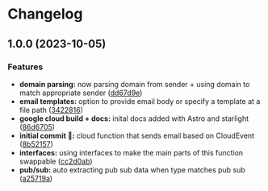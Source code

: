 # Changelog

## 1.0.0 (2023-10-05)


### Features

* **domain parsing:** now parsing domain from sender + using domain to match appropriate sender ([dd67d9e](https://github.com/itmayziii/email/commit/dd67d9eac47b9d63079a03942217196ec10e450b))
* **email templates:** option to provide email body or specify a template at a file path ([3422816](https://github.com/itmayziii/email/commit/34228162ea51a9cdb330918a23f4791ae5f7545f))
* **google cloud build + docs:** inital docs added with Astro and starlight ([86d6705](https://github.com/itmayziii/email/commit/86d67051f5e8e82e637e6eea7c3279b6cf16bc68))
* **initial commit :rocket::** cloud function that sends email based on CloudEvent ([8b52157](https://github.com/itmayziii/email/commit/8b52157d75f90a547a26ccbbc5460ed9a438cf87))
* **interfaces:** using interfaces to make the main parts of this function swappable ([cc2d0ab](https://github.com/itmayziii/email/commit/cc2d0ab2127bfa6181333d6e25500124b758df03))
* **pub/sub:** auto extracting pub sub data when type matches pub sub ([a25719a](https://github.com/itmayziii/email/commit/a25719afe0fc1e200cfb33b6b524db03babf5bf8))
